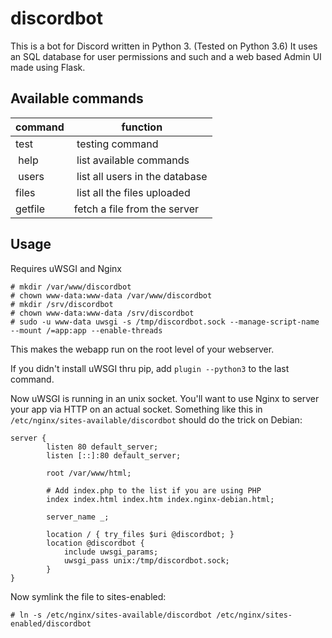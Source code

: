 # discordbot
This is a bot for Discord written in Python 3. (Tested on Python 3.6)
It uses an SQL database for user permissions and such
and a web based Admin UI made using Flask.

## Available commands
| command | function                       |
----------|---------------------------------
| test    | testing command                |
| help    | list available commands        |
| users   | list all users in the database |
| files   | list all the files uploaded    |
| getfile | fetch a file from the server   |

## Usage
Requires uWSGI and Nginx
```
# mkdir /var/www/discordbot
# chown www-data:www-data /var/www/discordbot
# mkdir /srv/discordbot
# chown www-data:www-data /srv/discordbot
# sudo -u www-data uwsgi -s /tmp/discordbot.sock --manage-script-name --mount /=app:app --enable-threads
```
This makes the webapp run on the root level of your webserver.

If you didn't install uWSGI thru pip, add `plugin --python3` to the last command.

Now uWSGI is running in an unix socket. You'll want to use Nginx to server your app via HTTP on an actual socket.
Something like this in `/etc/nginx/sites-available/discordbot` should do the trick on Debian:
```
server {
        listen 80 default_server;
        listen [::]:80 default_server;

        root /var/www/html;

        # Add index.php to the list if you are using PHP
        index index.html index.htm index.nginx-debian.html;

        server_name _;

        location / { try_files $uri @discordbot; }
        location @discordbot {
            include uwsgi_params;
            uwsgi_pass unix:/tmp/discordbot.sock;
        }
}
```
Now symlink the file to sites-enabled:
```
# ln -s /etc/nginx/sites-available/discordbot /etc/nginx/sites-enabled/discordbot
```
